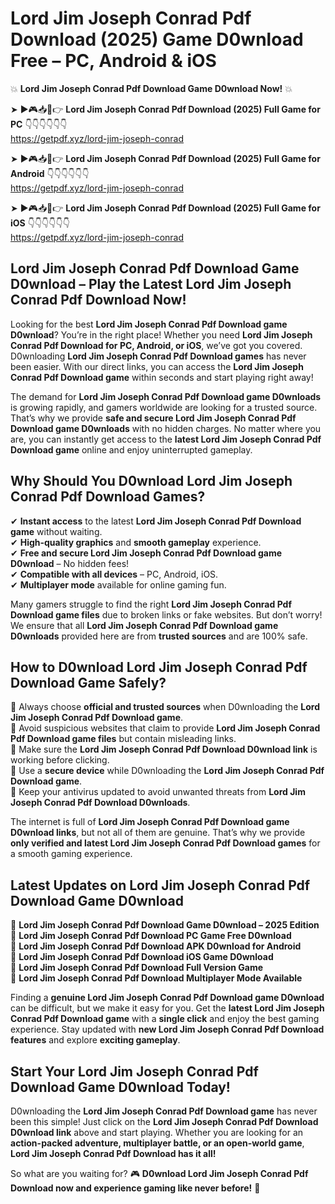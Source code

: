 # Lord Jim Joseph Conrad Pdf Download (2025) Game D0wnload Free – PC, Android & iOS

💥 **Lord Jim Joseph Conrad Pdf Download Game D0wnload Now!** 💥  

➤ ►🎮📥📱👉 **Lord Jim Joseph Conrad Pdf Download (2025) Full Game for PC** 👇👇👇👇👇👇  
https://getpdf.xyz/lord-jim-joseph-conrad  

➤ ►🎮📥📱👉 **Lord Jim Joseph Conrad Pdf Download (2025) Full Game for Android** 👇👇👇👇👇👇  
https://getpdf.xyz/lord-jim-joseph-conrad  

➤ ►🎮📥📱👉 **Lord Jim Joseph Conrad Pdf Download (2025) Full Game for iOS** 👇👇👇👇👇👇  
https://getpdf.xyz/lord-jim-joseph-conrad  

## Lord Jim Joseph Conrad Pdf Download Game D0wnload – Play the Latest Lord Jim Joseph Conrad Pdf Download Now!

Looking for the best **Lord Jim Joseph Conrad Pdf Download game D0wnload**? You’re in the right place! Whether you need **Lord Jim Joseph Conrad Pdf Download for PC, Android, or iOS**, we’ve got you covered. D0wnloading **Lord Jim Joseph Conrad Pdf Download games** has never been easier. With our direct links, you can access the **Lord Jim Joseph Conrad Pdf Download game** within seconds and start playing right away!  

The demand for **Lord Jim Joseph Conrad Pdf Download game D0wnloads** is growing rapidly, and gamers worldwide are looking for a trusted source. That’s why we provide **safe and secure Lord Jim Joseph Conrad Pdf Download game D0wnloads** with no hidden charges. No matter where you are, you can instantly get access to the **latest Lord Jim Joseph Conrad Pdf Download game** online and enjoy uninterrupted gameplay.  

## **Why Should You D0wnload Lord Jim Joseph Conrad Pdf Download Games?**  

✔ **Instant access** to the latest **Lord Jim Joseph Conrad Pdf Download game** without waiting.  
✔ **High-quality graphics** and **smooth gameplay** experience.  
✔ **Free and secure Lord Jim Joseph Conrad Pdf Download game D0wnload** – No hidden fees!  
✔ **Compatible with all devices** – PC, Android, iOS.  
✔ **Multiplayer mode** available for online gaming fun.  

Many gamers struggle to find the right **Lord Jim Joseph Conrad Pdf Download game files** due to broken links or fake websites. But don’t worry! We ensure that all **Lord Jim Joseph Conrad Pdf Download game D0wnloads** provided here are from **trusted sources** and are 100% safe.  

## **How to D0wnload Lord Jim Joseph Conrad Pdf Download Game Safely?**  

📌 Always choose **official and trusted sources** when D0wnloading the **Lord Jim Joseph Conrad Pdf Download game**.  
📌 Avoid suspicious websites that claim to provide **Lord Jim Joseph Conrad Pdf Download game files** but contain misleading links.  
📌 Make sure the **Lord Jim Joseph Conrad Pdf Download D0wnload link** is working before clicking.  
📌 Use a **secure device** while D0wnloading the **Lord Jim Joseph Conrad Pdf Download game**.  
📌 Keep your antivirus updated to avoid unwanted threats from **Lord Jim Joseph Conrad Pdf Download D0wnloads**.  

The internet is full of **Lord Jim Joseph Conrad Pdf Download game D0wnload links**, but not all of them are genuine. That’s why we provide **only verified and latest Lord Jim Joseph Conrad Pdf Download games** for a smooth gaming experience.  

## **Latest Updates on Lord Jim Joseph Conrad Pdf Download Game D0wnload**  

🔹 **Lord Jim Joseph Conrad Pdf Download Game D0wnload – 2025 Edition**  
🔹 **Lord Jim Joseph Conrad Pdf Download PC Game Free D0wnload**  
🔹 **Lord Jim Joseph Conrad Pdf Download APK D0wnload for Android**  
🔹 **Lord Jim Joseph Conrad Pdf Download iOS Game D0wnload**  
🔹 **Lord Jim Joseph Conrad Pdf Download Full Version Game**  
🔹 **Lord Jim Joseph Conrad Pdf Download Multiplayer Mode Available**  

Finding a **genuine Lord Jim Joseph Conrad Pdf Download game D0wnload** can be difficult, but we make it easy for you. Get the **latest Lord Jim Joseph Conrad Pdf Download game** with a **single click** and enjoy the best gaming experience. Stay updated with **new Lord Jim Joseph Conrad Pdf Download features** and explore **exciting gameplay**.  

## **Start Your Lord Jim Joseph Conrad Pdf Download Game D0wnload Today!**  

D0wnloading the **Lord Jim Joseph Conrad Pdf Download game** has never been this simple! Just click on the **Lord Jim Joseph Conrad Pdf Download D0wnload link** above and start playing. Whether you are looking for an **action-packed adventure, multiplayer battle, or an open-world game**, **Lord Jim Joseph Conrad Pdf Download has it all!**  

So what are you waiting for? 🎮 **D0wnload Lord Jim Joseph Conrad Pdf Download now and experience gaming like never before!** 🚀  